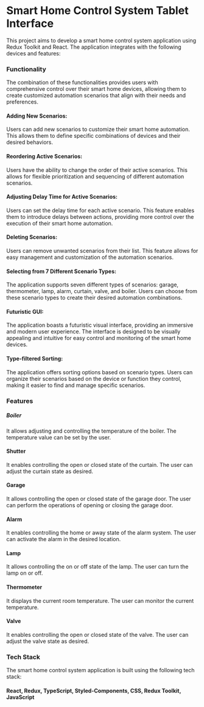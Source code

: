 # Smart Home Control System Tablet Interface
This project aims to develop a smart home control system application using Redux Toolkit and React. The application integrates with the following devices and features:

### Functionality
The combination of these functionalities provides users with comprehensive control over their smart home devices, allowing them to create customized automation scenarios that align with their needs and preferences.

#### Adding New Scenarios:
Users can add new scenarios to customize their smart home automation. This allows them to define specific combinations of devices and their desired behaviors.

#### Reordering Active Scenarios:
Users have the ability to change the order of their active scenarios. This allows for flexible prioritization and sequencing of different automation scenarios.

#### Adjusting Delay Time for Active Scenarios: 
Users can set the delay time for each active scenario. This feature enables them to introduce delays between actions, providing more control over the execution of their smart home automation.

#### Deleting Scenarios:
Users can remove unwanted scenarios from their list. This feature allows for easy management and customization of the automation scenarios.

#### Selecting from 7 Different Scenario Types: 
The application supports seven different types of scenarios: garage, thermometer, lamp, alarm, curtain, valve, and boiler. Users can choose from these scenario types to create their desired automation combinations.

#### Futuristic GUI:
The application boasts a futuristic visual interface, providing an immersive and modern user experience. The interface is designed to be visually appealing and intuitive for easy control and monitoring of the smart home devices.

#### Type-filtered Sorting: 
The application offers sorting options based on scenario types. Users can organize their scenarios based on the device or function they control, making it easier to find and manage specific scenarios.

### Features
##### Boiler
It allows adjusting and controlling the temperature of the boiler.
The temperature value can be set by the user.

#### Shutter
It enables controlling the open or closed state of the curtain.
The user can adjust the curtain state as desired.
#### Garage
It allows controlling the open or closed state of the garage door.
The user can perform the operations of opening or closing the garage door.
#### Alarm
It enables controlling the home or away state of the alarm system.
The user can activate the alarm in the desired location.
#### Lamp
It allows controlling the on or off state of the lamp.
The user can turn the lamp on or off.
#### Thermometer
It displays the current room temperature.
The user can monitor the current temperature.
#### Valve
It enables controlling the open or closed state of the valve.
The user can adjust the valve state as desired.

### Tech Stack
The smart home control system application is built using the following tech stack:
#### React, Redux, TypeScript, Styled-Components, CSS, Redux Toolkit, JavaScript


